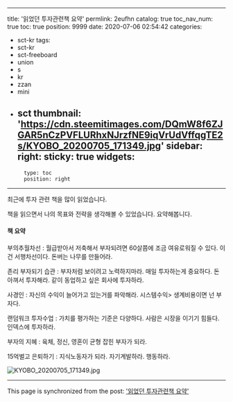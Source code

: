 
---
title: '읽었던 투자관련책 요약'
permlink: 2eufhn
catalog: true
toc_nav_num: true
toc: true
position: 9999
date: 2020-07-06 02:54:42
categories:
- sct-kr
tags:
- sct-kr
- sct-freeboard
- union
- s
- kr
- zzan
- mini
- sct
thumbnail: 'https://cdn.steemitimages.com/DQmW8f6ZJGAR5nCzPVFLURhxNJrzfNE9iqVrUdVffqgTE2s/KYOBO_20200705_171349.jpg'
sidebar:
    right:
        sticky: true
widgets:
    -
        type: toc
        position: right
---


최근에 투자 관련 책을 많이 읽었습니다.

책을 읽으면서 나의 목표와 전략을 생각해볼 수 있었습니다. 요약해봅니다.

#### 책 요약

부의추월차선 : 월급받아서 저축해서 부자되려면 60살쯤에 조금 여유로워질 수 있다. 이건 서행차선이다. 돈버는 나무를 만들어라.

존리 부자되기 습관 : 부자처럼 보이려고 노력하지마라. 매일 투자하는게 중요하다. 돈 아껴서 투자해라. 같이 동업하고 싶은 회사에 투자하라.

사경인 : 자신의 수익이 늘어가고 있는거를 파악해라. 시스템수익> 생계비용이면 넌 부자다.

랜덤워크 투자수업 : 가치를 평가하는 기준은 다양하다. 사람은 시장을 이기기 힘들다. 인덱스에 투자하라.

부자의 지혜 : 육체, 정신, 영혼이 균형 잡힌 부자가 되라.

15억벌고 은퇴하기 : 지식노동자가 되라. 자기계발하라. 행동하라.

![KYOBO_20200705_171349.jpg](https://cdn.steemitimages.com/DQmW8f6ZJGAR5nCzPVFLURhxNJrzfNE9iqVrUdVffqgTE2s/KYOBO_20200705_171349.jpg)

- - -

This page is synchronized from the post: ['읽었던 투자관련책 요약'](https://steemit.com/@jacobyu/2eufhn)
